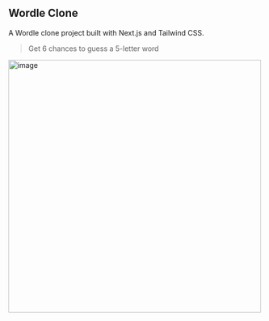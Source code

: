 ## Wordle Clone
A Wordle clone project built with Next.js and Tailwind CSS.<br>
> Get 6 chances to guess a 5-letter word

<img width="500" alt="image" src="https://github.com/finnzzzz/Wordle-clone/assets/110927910/006b3726-0e38-4edc-96ef-0a0578a7b3e7">
